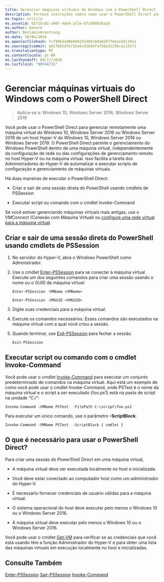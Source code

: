 ```yaml
---
title: Gerenciar máquinas virtuais do Windows com o PowerShell Direct
description: Fornece instruções sobre como usar o PowerShell Direct para gerenciar máquinas virtuais sem depender de uma rede ou conexão remota a elas.
ms.topic: article
ms.assetid: b5715c02-a90f-4de9-a71e-0fc09093ba2d
ms.author: benarm
author: BenjaminArmstrong
ms.date: 10/04/2016
ms.openlocfilehash: fcf9863a90b9d42d1495c0da0267feba18d119a1
ms.sourcegitcommit: dd1fbb5d7e71ba8cd1b5bfaf38e3123bca115572
ms.translationtype: MT
ms.contentlocale: pt-BR
ms.lasthandoff: 09/17/2020
ms.locfileid: "90744731"
---
```

# <a name="manage-windows-virtual-machines-with-powershell-direct"></a>Gerenciar máquinas virtuais do Windows com o PowerShell Direct

>Aplica-se a: Windows 10, Windows Server 2016, Windows Server 2019

Você pode usar o PowerShell Direct para gerenciar remotamente uma máquina virtual do Windows 10, Windows Server 2016 ou Windows Server 2019 de um host Hyper-V do Windows 10, Windows Server 2016 ou Windows Server 2019. O PowerShell Direct permite o gerenciamento do Windows PowerShell dentro de uma máquina virtual, independentemente da configuração de rede ou das configurações de gerenciamento remoto no host Hyper-V ou na máquina virtual. Isso facilita a tarefa dos Administradores do Hyper-V de automatizar e executar scripts de configuração e gerenciamento de máquinas virtuais.

Há duas maneiras de executar o PowerShell Direct:

- Criar e sair de uma sessão direta do PowerShell usando cmdlets de PSSession

- Executar script ou comando com o cmdlet Invoke-Command

Se você estiver gerenciando máquinas virtuais mais antigas, use o VMConnect (Conexão com Máquina Virtual) ou [configure uma rede virtual para a máquina virtual](/previous-versions/windows/it-pro/windows-server-2008-R2-and-2008/cc816585(v=ws.10)).

## <a name="create-and-exit-a-powershell-direct-session-using-pssession-cmdlets"></a>Criar e sair de uma sessão direta do PowerShell usando cmdlets de PSSession

1. No servidor do Hyper-V, abra o Windows PowerShell como Administrador.

2. Use o cmdlet [Enter-PSSession](/powershell/module/microsoft.powershell.core/enter-pssession?view=powershell-7) para se conectar à máquina virtual. Execute um dos seguintes comandos para criar uma sessão usando o nome ou o GUID da máquina virtual:

    ```
    Enter-PSSession -VMName <VMName>
    ```

    ```
    Enter-PSSession -VMGUID <VMGUID>
    ```

3. Digite suas credenciais para a máquina virtual.
4. Execute os comandos necessários. Esses comandos são executados na máquina virtual com a qual você criou a sessão.

5.  Quando terminar, use [Exit-PSSession](/powershell/module/microsoft.powershell.core/exit-pssession?view=powershell-7) para fechar a sessão.

    ```
    Exit-PSSession
    ```

## <a name="run-script-or-command-with-invoke-command-cmdlet"></a>Executar script ou comando com o cmdlet Invoke-Command
Você pode usar o cmdlet [Invoke-Command](/powershell/module/Microsoft.PowerShell.Core/Invoke-Command) para executar um conjunto predeterminado de comandos na máquina virtual. Aqui está um exemplo de como você pode usar o cmdlet Invoke-Command, onde PSTest é o nome da máquina virtual e o script a ser executado (foo.ps1) está na pasta de script na unidade “C:/”:

```
Invoke-Command -VMName PSTest  -FilePath C:\script\foo.ps1
```

Para executar um único comando, use o parâmetro **-ScriptBlock**:

```
Invoke-Command -VMName PSTest  -ScriptBlock { cmdlet }
```

## <a name="whats-required-to-use-powershell-direct"></a>O que é necessário para usar o PowerShell Direct?
Para criar uma sessão do PowerShell Direct em uma máquina virtual,

-   A máquina virtual deve ser executada localmente no host e inicializada.

-   Você deve estar conectado ao computador host como um administrador do Hyper-V.

-   É necessário fornecer credenciais de usuário válidas para a máquina virtual.

-   O sistema operacional do host deve executar pelo menos o Windows 10 ou o Windows Server 2016.

-   A máquina virtual deve executar pelo menos o Windows 10 ou o Windows Server 2016.

Você pode usar o cmdlet [Get-VM](/powershell/module/hyper-v/get-vm) para verificar se as credenciais que você está usando têm a função Administrador do Hyper-V e para obter uma lista das máquinas virtuais em execução localmente no host e inicializadas.

## <a name="see-also"></a>Consulte Também
[Enter-PSSession](/powershell/module/Microsoft.PowerShell.Core/Enter-PSSession) 
 [Sair-PSSession](/powershell/module/Microsoft.PowerShell.Core/Exit-PSSession) 
 [Invoke-Command](/powershell/module/Microsoft.PowerShell.Core/Invoke-Command)